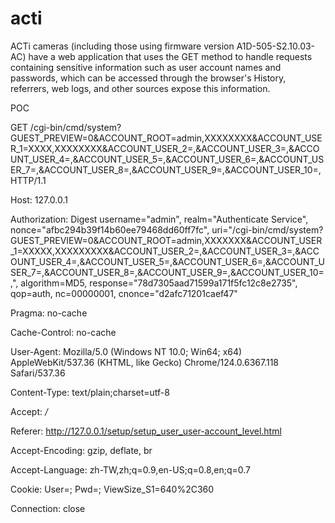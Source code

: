 # acti
ACTi cameras (including those using firmware version A1D-505-S2.10.03-AC) have a web application that uses the GET method to handle requests containing sensitive information such as user account names and passwords, which can be accessed through the browser's History, referrers, web logs, and other sources expose this information.

POC

GET /cgi-bin/cmd/system?GUEST_PREVIEW=0&ACCOUNT_ROOT=admin,XXXXXXXX&ACCOUNT_USER_1=XXXX,XXXXXXXX&ACCOUNT_USER_2=,&ACCOUNT_USER_3=,&ACCOUNT_USER_4=,&ACCOUNT_USER_5=,&ACCOUNT_USER_6=,&ACCOUNT_USER_7=,&ACCOUNT_USER_8=,&ACCOUNT_USER_9=,&ACCOUNT_USER_10=, HTTP/1.1

Host: 127.0.0.1

Authorization: Digest username="admin", realm="Authenticate Service", nonce="afbc294b39f14b60ee79468dd60ff7fc", uri="/cgi-bin/cmd/system?
GUEST_PREVIEW=0&ACCOUNT_ROOT=admin,XXXXXXX&ACCOUNT_USER_1=XXXXX,XXXXXXXXX&ACCOUNT_USER_2=,&ACCOUNT_USER_3=,&ACCOUNT_USER_4=,&ACCOUNT_USER_5=,&ACCOUNT_USER_6=,&ACCOUNT_USER_7=,&ACCOUNT_USER_8=,&ACCOUNT_USER_9=,&ACCOUNT_USER_10=,", algorithm=MD5, response="78d7305aad71599a171f5fc12c8e2735", qop=auth, nc=00000001, cnonce="d2afc71201caef47"

Pragma: no-cache

Cache-Control: no-cache

User-Agent: Mozilla/5.0 (Windows NT 10.0; Win64; x64) AppleWebKit/537.36 (KHTML, like Gecko) Chrome/124.0.6367.118 Safari/537.36

Content-Type: text/plain;charset=utf-8

Accept: */*

Referer: http://127.0.0.1/setup/setup_user_user-account_level.html

Accept-Encoding: gzip, deflate, br

Accept-Language: zh-TW,zh;q=0.9,en-US;q=0.8,en;q=0.7

Cookie: User=; Pwd=; ViewSize_S1=640%2C360

Connection: close
